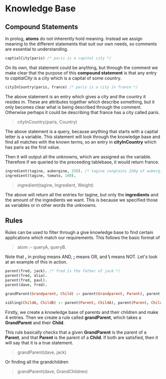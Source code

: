 # Knowledge Base
## Compound Statements

In prolog, **atoms** do not inherently hold meaning. Instead we assign meaning to the different statements that suit our own needs, so comments are essential to understanding.

```prolog
captialCity(paris) /* paris is a capital city */
```

On its own, that statement could be anything, but through the comment we make clear that the purpose of this **compound statement** is that any entry to *captialCity* is a city which is a capital of some country.

```prolog
cityInCountry(paris, france) /* paris is a city in france */
```

The above statement is an entry which gives a city and the country it resides in. These are attributes together which describe something, but it only becomes clear what is being described through the comment. Otherwise perhaps it could be describing that france has a city called paris.

>cityInCountry(paris, Country)

The above statement is a query, because anything that starts with a captial letter is a variable. This statement will look through the knowledge base and find all matches with the known terms, so an entry in **cityInCountry** which has paris as the first value. 

Then it will output all the unknowns, which are assigned as the variable. Therefore if we queried to the preceeding tablebase, it would return france.

```prolog
ingredient(tagine, aubergine, 250). /* tagine congtains 250g of aubergine */
ingredient(tagine, tomato, 100).
```

>ingredient(tagine, Ingredient, Weight)

The above will return all the entries for tagine, but only the **ingredients** and the amount of the ingredients we want. This is because we specified those as variables or in other words the unknowns.

## Rules

Rules can be used to filter through a give knowledge base to find certain applications which match our requirements. This follows the basic format of

> atom :- queryA, queryB.

Note that **,** in prolog means AND, **;** means OR, and **\\** means NOT. Let's look at an example of this in action.

```prolog
parent(fred, jack). /* fred is the father of jack */
parent(fred, alia).
parent(fred, paul).
parent(dave, fred).

grandParent(Grandparent, Child) :- parent(Grandparent, Parent), parent(Parent, Child).

sibling(ChildA, ChildB) :- parent(Parent, ChildA), parent(Parent, ChildB).
```

Firstly, we create a knowledge base of parents and their children and make 4 entries. Then we create a rule called **grandParent**, which takes a **GrandParent** and their **Child**.

This rule basically checks that a given **GrandParent** is the parent of a **Parent**, and that **Parent** is the parent of a **Child**. If both are satisfied, then it will say that it is a true statement.

>grandParent(dave, jack)

Or finding all the grandchildren

>grandParent(dave, GrandChildren)